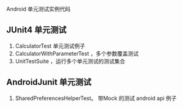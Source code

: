 Android 单元测试实例代码

## JUnit4 单元测试
1. CalculatorTest 单元测试例子
2. CalculatorWithParameterTest ，多个参数覆盖测试
3. UnitTestSuite ，运行多个单元测试的测试集合

## AndroidJunit 单元测试
1. SharedPreferencesHelperTest。 带Mock 的测试 android api 例子
